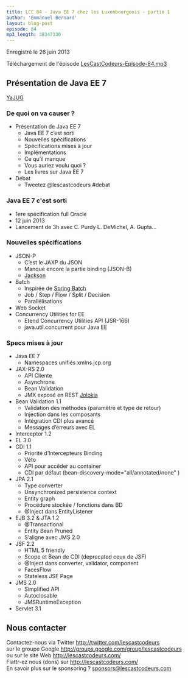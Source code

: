 ```yaml
---
title: LCC 84 - Java EE 7 chez les Luxembourgeois - partie 1
author: 'Emmanuel Bernard'
layout: blog-post
episode: 84
mp3_length: 38347330
---
```

Enregistré le 26 juin 2013

Téléchargement de l'épisode [LesCastCodeurs-Episode-84.mp3](http://traffic.libsyn.com/lescastcodeurs/LesCastCodeurs-Episode-84.mp3)

## Présentation de Java EE 7

[YaJUG](http://www.yajug.org)

### De quoi on va causer ?

- Présentation de Java EE 7
    - Java EE 7 c’est sorti
    - Nouvelles spécifications
    - Spécifications mises à jour
    - Implémentations
    - Ce qu’il manque
    - Vous auriez voulu quoi ?
    - Les livres sur Java EE 7
- Débat
    - Tweetez @lescastcodeurs #debat

### Java EE 7 c'est sorti

- 1ere spécification full Oracle
- 12 juin 2013
- Lancement de 3h avec C. Purdy L. DeMichel, A. Gupta...

### Nouvelles spécifications

- JSON-P
    - C’est le JAXP du JSON
    - Manque encore la partie binding (JSON-B)
    - [Jackson](http://wiki.fasterxml.com/JacksonHome)
- Batch
    - Inspirée de [Spring Batch](http://www.springsource.org/spring-batch)
    - Job / Step / Flow / Split / Decision
    - Parallélisations
- Web Socket
- Concurrency Utilities for EE
    - Etend Concurrency Utilities API (JSR-166)
    - java.util.concurrent pour Java EE

### Specs mises à jour

- Java EE 7
    - Namespaces unifiés xmlns.jcp.org
- JAX-RS 2.0
    - API Cliente
    - Asynchrone
    - Bean Validation
    - JMX exposé en REST [Jolokia](http://jolokia.org)
- Bean Validation 1.1
    - Validation des méthodes (paramètre et type de retour)
    - Injection dans les composants
    - Intégration CDI plus avancé
    - Messages d’erreurs avec EL
- Interceptor 1.2
- EL 3.0
- CDI 1.1
    - Priorité d’Intercepteurs Binding
    - Véto
    - API pour accéder au container
    - CDI par défaut (bean-discovery-mode="all/annotated/none" )
- JPA 2.1
    - Type converter
    - Unsynchronized persistence context
    - Entity graph
    - Procédure stockée / fonctions dans BD
    - @Inject dans EntityListener
- EJB 3.2 & JTA 1.2
    - @Transactional
    - Entity Bean Pruned
    - S’aligne avec JMS 2.0
- JSF 2.2
    - HTML 5 friendly
    - Scope et Bean de CDI (deprecated ceux de JSF)
    - @Inject dans converter, validator, component
    - FacesFlow
    - Stateless JSF Page
- JMS 2.0
    - Simplified API
    - Autoclosable
    - JMSRuntimeException
- Servlet 3.1

## Nous contacter

Contactez-nous via Twitter <http://twitter.com/lescastcodeurs>  
sur le groupe Google <http://groups.google.com/group/lescastcodeurs>  
ou sur le site Web <http://lescastcodeurs.com/>  
Flattr-ez nous (dons) sur <http://lescastcodeurs.com/>  
En savoir plus sur le sponsoring ? sponsors@lescastcodeurs.com
